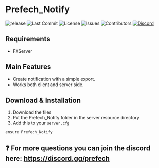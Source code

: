 # Prefech_Notify

![release](https://img.shields.io/github/release/Prefech/Prefech_Notify.png)
![Last Commit](https://img.shields.io/github/last-commit/Prefech/Prefech_Notify)
![License](https://img.shields.io/github/license/Prefech/Prefech_Notify.png)
![Issues](https://img.shields.io/github/issues/Prefech/Prefech_Notify.png)
![Contributors](https://img.shields.io/github/contributors/Prefech/Prefech_Notify.png)
[![Discord](https://discordapp.com/api/guilds/721339695199682611/widget.png)](https://discord.gg/prefech)

## Requirements
- FXServer

## Main Features
- Create notification with a simple export.
- Works both client and server side.

## Download & Installation

1. Download the files
2. Put the Prefech_Notify folder in the server resource directory
3. Add this to your `server.cfg`
```
ensure Prefech_Notify
```
## ❓ For more questions you can join the discord here: https://discord.gg/prefech